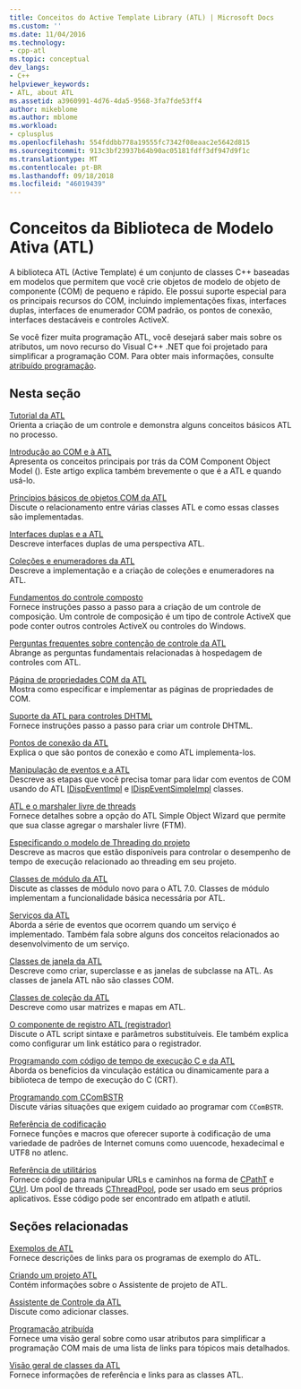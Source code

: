 ```yaml
---
title: Conceitos do Active Template Library (ATL) | Microsoft Docs
ms.custom: ''
ms.date: 11/04/2016
ms.technology:
- cpp-atl
ms.topic: conceptual
dev_langs:
- C++
helpviewer_keywords:
- ATL, about ATL
ms.assetid: a3960991-4d76-4da5-9568-3fa7fde53ff4
author: mikeblome
ms.author: mblome
ms.workload:
- cplusplus
ms.openlocfilehash: 554fddbb778a19555fc7342f08eaac2e5642d815
ms.sourcegitcommit: 913c3bf23937b64b90ac05181fdff3df947d9f1c
ms.translationtype: MT
ms.contentlocale: pt-BR
ms.lasthandoff: 09/18/2018
ms.locfileid: "46019439"
---
```

# <a name="active-template-library-atl-concepts"></a>Conceitos da Biblioteca de Modelo Ativa (ATL)

A biblioteca ATL (Active Template) é um conjunto de classes C++ baseadas em modelos que permitem que você crie objetos de modelo de objeto de componente (COM) de pequeno e rápido. Ele possui suporte especial para os principais recursos do COM, incluindo implementações fixas, interfaces duplas, interfaces de enumerador COM padrão, os pontos de conexão, interfaces destacáveis e controles ActiveX.

Se você fizer muita programação ATL, você desejará saber mais sobre os atributos, um novo recurso do Visual C++ .NET que foi projetado para simplificar a programação COM. Para obter mais informações, consulte [atribuído programação](../windows/attributed-programming-concepts.md).

## <a name="in-this-section"></a>Nesta seção

[Tutorial da ATL](../atl/active-template-library-atl-tutorial.md)<br/>
Orienta a criação de um controle e demonstra alguns conceitos básicos ATL no processo.

[Introdução ao COM e à ATL](../atl/introduction-to-com-and-atl.md)<br/>
Apresenta os conceitos principais por trás da COM Component Object Model (). Este artigo explica também brevemente o que é a ATL e quando usá-lo.

[Princípios básicos de objetos COM da ATL](../atl/fundamentals-of-atl-com-objects.md)<br/>
Discute o relacionamento entre várias classes ATL e como essas classes são implementadas.

[Interfaces duplas e a ATL](../atl/dual-interfaces-and-atl.md)<br/>
Descreve interfaces duplas de uma perspectiva ATL.

[Coleções e enumeradores da ATL](../atl/atl-collections-and-enumerators.md)<br/>
Descreve a implementação e a criação de coleções e enumeradores na ATL.

[Fundamentos do controle composto](../atl/atl-composite-control-fundamentals.md)<br/>
Fornece instruções passo a passo para a criação de um controle de composição. Um controle de composição é um tipo de controle ActiveX que pode conter outros controles ActiveX ou controles do Windows.

[Perguntas frequentes sobre contenção de controle da ATL](../atl/atl-control-containment-faq.md)<br/>
Abrange as perguntas fundamentais relacionadas à hospedagem de controles com ATL.

[Página de propriedades COM da ATL](../atl/atl-com-property-pages.md)<br/>
Mostra como especificar e implementar as páginas de propriedades de COM.

[Suporte da ATL para controles DHTML](../atl/atl-support-for-dhtml-controls.md)<br/>
Fornece instruções passo a passo para criar um controle DHTML.

[Pontos de conexão da ATL](../atl/atl-connection-points.md)<br/>
Explica o que são pontos de conexão e como ATL implementa-los.

[Manipulação de eventos e a ATL](../atl/event-handling-and-atl.md)<br/>
Descreve as etapas que você precisa tomar para lidar com eventos de COM usando do ATL [IDispEventImpl](../atl/reference/idispeventimpl-class.md) e [IDispEventSimpleImpl](../atl/reference/idispeventsimpleimpl-class.md) classes.

[ATL e o marshaler livre de threads](../atl/atl-and-the-free-threaded-marshaler.md)<br/>
Fornece detalhes sobre a opção do ATL Simple Object Wizard que permite que sua classe agregar o marshaler livre (FTM).

[Especificando o modelo de Threading do projeto](../atl/specifying-the-threading-model-for-a-project-atl.md)<br/>
Descreve as macros que estão disponíveis para controlar o desempenho de tempo de execução relacionado ao threading em seu projeto.

[Classes de módulo da ATL](../atl/atl-module-classes.md)<br/>
Discute as classes de módulo novo para o ATL 7.0. Classes de módulo implementam a funcionalidade básica necessária por ATL.

[Serviços da ATL](../atl/atl-services.md)<br/>
Aborda a série de eventos que ocorrem quando um serviço é implementado. Também fala sobre alguns dos conceitos relacionados ao desenvolvimento de um serviço.

[Classes de janela da ATL](../atl/atl-window-classes.md)<br/>
Descreve como criar, superclasse e as janelas de subclasse na ATL. As classes de janela ATL não são classes COM.

[Classes de coleção da ATL](../atl/atl-collection-classes.md)<br/>
Descreve como usar matrizes e mapas em ATL.

[O componente de registro ATL (registrador)](../atl/atl-registry-component-registrar.md)<br/>
Discute o ATL script sintaxe e parâmetros substituíveis. Ele também explica como configurar um link estático para o registrador.

[Programando com código de tempo de execução C e da ATL](../atl/programming-with-atl-and-c-run-time-code.md)<br/>
Aborda os benefícios da vinculação estática ou dinamicamente para a biblioteca de tempo de execução do C (CRT).

[Programando com CComBSTR](../atl/programming-with-ccombstr-atl.md)<br/>
Discute várias situações que exigem cuidado ao programar com `CComBSTR`.

[Referência de codificação](../atl/atl-encoding-reference.md)<br/>
Fornece funções e macros que oferecer suporte à codificação de uma variedade de padrões de Internet comuns como uuencode, hexadecimal e UTF8 no atlenc.

[Referência de utilitários](../atl/atl-utilities-reference.md)<br/>
Fornece código para manipular URLs e caminhos na forma de [CPathT](../atl/reference/cpatht-class.md) e [CUrl](../atl/reference/curl-class.md). Um pool de threads [CThreadPool](../atl/reference/cthreadpool-class.md), pode ser usado em seus próprios aplicativos. Esse código pode ser encontrado em atlpath e atlutil.

## <a name="related-sections"></a>Seções relacionadas

[Exemplos de ATL](../visual-cpp-samples.md)<br/>
Fornece descrições de links para os programas de exemplo do ATL.

[Criando um projeto ATL](../atl/reference/creating-an-atl-project.md)<br/>
Contém informações sobre o Assistente de projeto de ATL.

[Assistente de Controle da ATL](../atl/reference/atl-control-wizard.md)<br/>
Discute como adicionar classes.

[Programação atribuída](../windows/attributed-programming-concepts.md)<br/>
Fornece uma visão geral sobre como usar atributos para simplificar a programação COM mais de uma lista de links para tópicos mais detalhados.

[Visão geral de classes da ATL](../atl/atl-class-overview.md)<br/>
Fornece informações de referência e links para as classes ATL.

